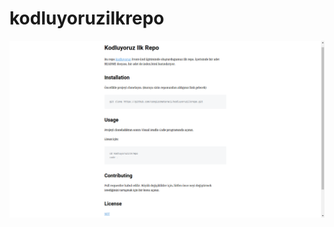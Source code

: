 # kodluyoruzilkrepo
![readme fotosu](https://raw.githubusercontent.com/Kodluyoruz/taskforce/main/git/odev1/figures/markdown.png)